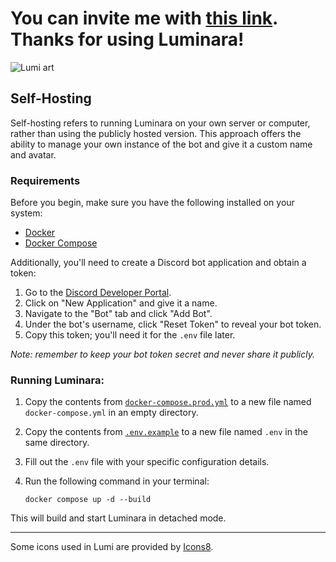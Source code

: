# You can invite me with [this link](https://discord.com/oauth2/authorize?client_id=1038050427272429588&permissions=8&scope=bot). Thanks for using Luminara!

![Lumi art](https://git.wlinator.org/assets/img/logo.png)


## Self-Hosting

Self-hosting refers to running Luminara on your own server or computer, rather than using the publicly hosted version. This approach offers the ability to manage your own instance of the bot and give it a custom name and avatar.

### Requirements

Before you begin, make sure you have the following installed on your system:
- [Docker](https://docs.docker.com/get-docker/)
- [Docker Compose](https://docs.docker.com/compose/install/)

Additionally, you'll need to create a Discord bot application and obtain a token:

1. Go to the [Discord Developer Portal](https://discord.com/developers/applications).
2. Click on "New Application" and give it a name.
3. Navigate to the "Bot" tab and click "Add Bot".
4. Under the bot's username, click "Reset Token" to reveal your bot token.
5. Copy this token; you'll need it for the `.env` file later.

*Note: remember to keep your bot token secret and never share it publicly.*

### Running Luminara:

1. Copy the contents from [`docker-compose.prod.yml`](docker-compose.prod.yml) to a new file named `docker-compose.yml` in an empty directory.

2. Copy the contents from [`.env.example`](.env.example) to a new file named `.env` in the same directory.

3. Fill out the `.env` file with your specific configuration details.

4. Run the following command in your terminal:

   ```
   docker compose up -d --build
   ```

This will build and start Luminara in detached mode.

---

Some icons used in Lumi are provided by [Icons8](https://icons8.com/).

